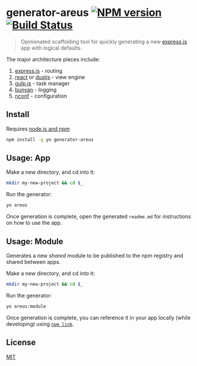 # generator-areus [![NPM version][npm-image]][npm-url] [![Build Status][travis-image]][travis-url]

> Opinionated scaffolding tool for quickly generating a new [express.js](http://expressjs.com/) app with logical defaults.

The major architecture pieces include:

1. [express.js](http://expressjs.com/) - routing
1. [react](http://facebook.github.io/react/) or [dustjs](http://linkedin.github.io/dustjs/) - view engine
1. [gulp.js](http://gulpjs.com/) - task manager
1. [bunyan](https://github.com/trentm/node-bunyan) - logging
1. [nconf](https://github.com/flatiron/nconf) - configuration

## Install

Requires [node.js and npm](http://nodejs.org/download/)

```bash
npm install -g yo generator-areus
```

## Usage: App

Make a new directory, and cd into it:

```bash
mkdir my-new-project && cd $_
```

Run the generator:

```bash
yo areus
```

Once generation is complete, open the generated `readme.md` for instructions on how to use the app.

## Usage: Module

Generates a new *shared* module to be published to the npm registry and shared between apps.

Make a new directory, and cd into it:

```bash
mkdir my-new-project && cd $_
```

Run the generator:

```bash
yo areus:module
```

Once generation is complete, you can reference it in your app locally (while developing) using [`npm link`](https://www.npmjs.org/doc/cli/npm-link.html).

## License

[MIT](http://opensource.org/licenses/MIT)

[npm-url]: https://npmjs.org/package/generator-areus
[npm-image]: http://img.shields.io/npm/v/generator-areus.svg
[travis-image]: https://travis-ci.org/areusjs/generator-areus.svg?branch=master
[travis-url]: https://travis-ci.org/areusjs/generator-areus
